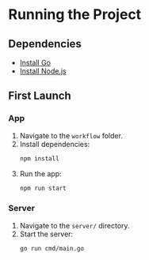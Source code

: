 # Running the Project

## Dependencies

- [Install Go](https://go.dev/doc/install)
- [Install Node.js](https://nodejs.org/en/)

## First Launch

### App

1. Navigate to the `workflow` folder.
2. Install dependencies:
    ```bash
    npm install
    ```
3. Run the app:
    ```bash
    npm run start
    ```

### Server

1. Navigate to the `server/` directory.
2. Start the server:
    ```bash
    go run cmd/main.go
    ```

